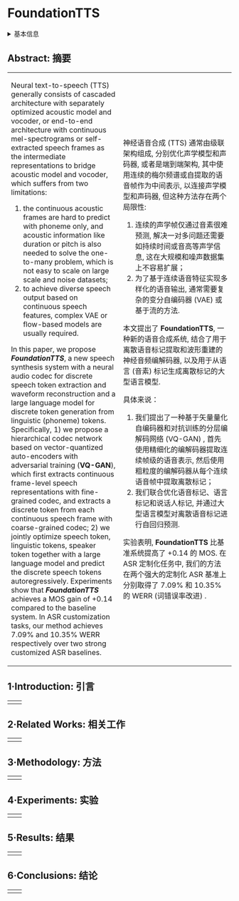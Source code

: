 # FoundationTTS

<details>
<summary>基本信息</summary>

- 标题: "FoundationTTS: Text-to-Speech for ASR Customization with Generative Language Model"
- 作者:
  - 01 Ruiqing Xue,
  - 02 Yanqing Liu,
  - 03 Lei He,
  - 04 Xu Tan,
  - 05 Linquan Liu,
  - 06 Edward Lin,
  - 07 Sheng Zhao
- 链接:
  - [ArXiv](https://arxiv.org/abs/2303.02939)
  - [Publication]
  - [Github]
  - [Demo]
- 文件:
  - [ArXiv](../_PDF/2303.02939v3__FoundationTTS__Text-to-Speech_for_ASR_Customization_with_Generative_Language_Model.pdf)
  - [Publication] #TODO

</details>

## Abstract: 摘要

<table><tr><td width="50%">

Neural text-to-speech (TTS) generally consists of cascaded architecture with separately optimized acoustic model and vocoder, or end-to-end architecture with continuous mel-spectrograms or self-extracted speech frames as the intermediate representations to bridge acoustic model and vocoder, which suffers from two limitations:
1) the continuous acoustic frames are hard to predict with phoneme only, and acoustic information like duration or pitch is also needed to solve the one-to-many problem, which is not easy to scale on large scale and noise datasets;
2) to achieve diverse speech output based on continuous speech features, complex VAE or flow-based models are usually required.

In this paper, we propose ***FoundationTTS***, a new speech synthesis system with a neural audio codec for discrete speech token extraction and waveform reconstruction and a large language model for discrete token generation from linguistic (phoneme) tokens.
Specifically, 1) we propose a hierarchical codec network based on vector-quantized auto-encoders with adversarial training (**VQ-GAN**), which first extracts continuous frame-level speech representations with fine-grained codec, and extracts a discrete token from each continuous speech frame with coarse-grained codec; 2) we jointly optimize speech token, linguistic tokens, speaker token together with a large language model and predict the discrete speech tokens autoregressively.
Experiments show that ***FoundationTTS*** achieves a MOS gain of +0.14 compared to the baseline system.
In ASR customization tasks, our method achieves 7.09% and 10.35% WERR respectively over two strong customized ASR baselines.

</td><td>

神经语音合成 (TTS) 通常由级联架构组成, 分别优化声学模型和声码器, 或者是端到端架构, 其中使用连续的梅尔频谱或自提取的语音帧作为中间表示, 以连接声学模型和声码器, 但这种方法存在两个局限性:
1) 连续的声学帧仅通过音素很难预测, 解决一对多问题还需要如持续时间或音高等声学信息, 这在大规模和噪声数据集上不容易扩展；
2) 为了基于连续语音特征实现多样化的语音输出, 通常需要复杂的变分自编码器 (VAE) 或基于流的方法.

本文提出了 **FoundationTTS**, 一种新的语音合成系统, 结合了用于离散语音标记提取和波形重建的神经音频编解码器, 以及用于从语言 (音素) 标记生成离散标记的大型语言模型.

具体来说：
1) 我们提出了一种基于矢量量化自编码器和对抗训练的分层编解码网络 (VQ-GAN) , 首先使用精细化的编解码器提取连续帧级的语音表示, 然后使用粗粒度的编解码器从每个连续语音帧中提取离散标记；
2) 我们联合优化语音标记、语言标记和说话人标记, 并通过大型语言模型对离散语音标记进行自回归预测.

实验表明, **FoundationTTS** 比基准系统提高了 +0.14 的 MOS.
在 ASR 定制化任务中, 我们的方法在两个强大的定制化 ASR 基准上分别取得了 7.09% 和 10.35% 的 WERR (词错误率改进) .

</td></tr></table>

## 1·Introduction: 引言

<table><tr><td width="50%">

</td></tr></table>

## 2·Related Works: 相关工作

<table><tr><td width="50%">

</td></tr></table>

## 3·Methodology: 方法

<table><tr><td width="50%">

</td></tr></table>

## 4·Experiments: 实验

<table><tr><td width="50%">

</td></tr></table>

## 5·Results: 结果

<table><tr><td width="50%">

</td></tr></table>

## 6·Conclusions: 结论

<table><tr><td width="50%">

</td></tr></table>
